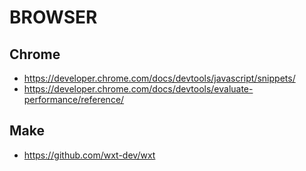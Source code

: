 # BROWSER

## Chrome

- https://developer.chrome.com/docs/devtools/javascript/snippets/
- https://developer.chrome.com/docs/devtools/evaluate-performance/reference/

## Make
- https://github.com/wxt-dev/wxt
